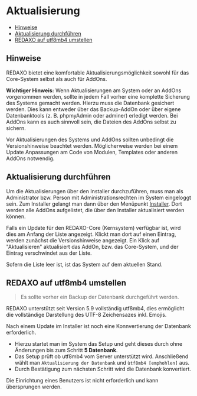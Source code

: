 # Aktualisierung

* [Hinweise](#hinweise)
* [Aktualisierung durchführen](#aktualisierung)
* [REDAXO auf utf8mb4 umstellen](#utf8mb4)

<a name="hinweise"></a>

## Hinweise

REDAXO bietet eine komfortable Aktualisierungsmöglichkeit sowohl für das Core-System selbst als auch für AddOns.

**Wichtiger Hinweis:** Wenn Aktualisierungen am System oder an AddOns vorgenommen werden, sollte in jedem Fall vorher eine komplette Sicherung des Systems gemacht werden. Hierzu muss die Datenbank gesichert werden. Dies kann entweder über das Backup-AddOn oder über eigene Datenbanktools (z. B. phpmyAdmin oder adminer) erledigt werden. Bei AddOns kann es auch sinnvoll sein, die Dateien des AddOns selbst zu sichern.

Vor Aktualisierungen des Systems und AddOns sollten unbedingt die Versionshinweise beachtet werden. Möglicherweise werden bei einem Update Anpassungen am Code von Modulen, Templates oder anderen AddOns notwendig.

<a name="aktualisierung"></a>

## Aktualisierung durchführen

Um die Aktualisierungen über den Installer durchzuführen, muss man als Administrator bzw. Person mit Administrationsrechten im System eingeloggt sein. Zum Installer gelangt man dann über den Menüpunkt [Installer](/{{path}}/{{version}}/installer). Dort werden alle AddOns aufgelistet, die über den Installer aktualisiert werden können.

Falls ein Update für den REDAXO-Core (Kernsystem) verfügbar ist, wird dies am Anfang der Liste angezeigt. Klickt man dort auf einen Eintrag, werden zunächst die Versionshinweise angezeigt. Ein Klick auf "Aktualisieren" aktualisiert das AddOn, bzw. das Core-System, und der Eintrag verschwindet aus der Liste.

Sofern die Liste leer ist, ist das System auf dem aktuellen Stand.

<a name="utf8mb4"></a>

## REDAXO auf utf8mb4 umstellen

> Es sollte vorher ein Backup der Datenbank durchgeführt werden.

REDAXO unterstützt seit Version 5.9 vollständig utf8mb4, dies ermöglicht die vollständige Darstellung des UTF-8 Zeichensazes inkl. Emojis.

Nach einem Update im Installer ist noch eine Konnvertierung der Datenbank erforderlich.

* Hierzu startet man im System das Setup und geht dieses durch ohne Änderungen bis zum Schritt **5 Datenbank**.
* Das Setup prüft ob utf8mb4 vom Server unterstützt wird. Anschließend wählt man `Aktualisierung der Datenbank` und `ùtf8mb4 [emphohlen]` aus.
* Durch Bestätigung zum nächsten Schritt wird die Datenbank konvertiert.

Die Einrichtung eines Benutzers ist nicht erforderlich und kann übersprungen werden.
